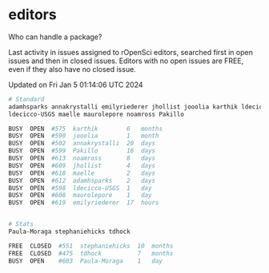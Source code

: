 # editors

Who can handle a package?

Last activity in issues assigned to rOpenSci editors, searched first in open
issues and then in closed issues. Editors with no open issues are FREE, even if
they also have no closed issue.


Updated on Fri Jan 5 01:14:06 UTC 2024

```bash
# Standard
adamhsparks annakrystalli emilyriederer jhollist jooolia karthik ldecicco
ldecicco-USGS maelle maurolepore noamross Pakillo

BUSY  OPEN  #575  karthik        6   months
BUSY  OPEN  #590  jooolia        1   month
BUSY  OPEN  #502  annakrystalli  20  days
BUSY  OPEN  #599  Pakillo        16  days
BUSY  OPEN  #613  noamross       8   days
BUSY  OPEN  #609  jhollist       4   days
BUSY  OPEN  #618  maelle         2   days
BUSY  OPEN  #612  adamhsparks    2   days
BUSY  OPEN  #598  ldecicco-USGS  1   day
BUSY  OPEN  #608  maurolepore    1   day
BUSY  OPEN  #619  emilyriederer  17  hours


# Stats
Paula-Moraga stephaniehicks tdhock

FREE  CLOSED  #551  stephaniehicks  10  months
FREE  CLOSED  #475  tdhock          7   months
BUSY  OPEN    #603  Paula-Moraga    1   day
```
